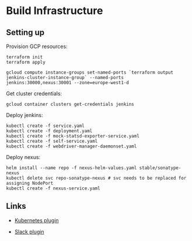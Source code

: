 Build Infrastructure
====================

Setting up
----------

Provision GCP resources:
```
terraform init
terraform apply

gcloud compute instance-groups set-named-ports `terraform output jenkins-cluster-instance-group` --named-ports jenkins:30000,nexus:30001 --zone=europe-west1-d
```

Get cluster credentials:
```
gcloud container clusters get-credentials jenkins
```

Deploy jenkins:
```
kubectl create -f service.yaml
kubectl create -f deployment.yaml
kubectl create -f mock-statsd-exporter-service.yaml
kubectl create -f self-service.yaml
kubectl create -f webdriver-manager-daemonset.yaml
```

Deploy nexus:
```
helm install --name repo -f nexus-helm-values.yaml stable/sonatype-nexus
kubectl delete svc repo-sonatype-nexus # svc needs to be replaced for assigning NodePort
kubectl create -f nexus-service.yaml
```

Links
-----

* [Kubernetes plugin](https://cloud.google.com/solutions/configuring-jenkins-container-engine)

* [Slack plugin](https://github.com/jenkinsci/slack-plugin)
